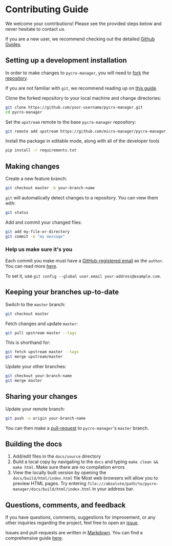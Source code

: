 # Contributing Guide

We welcome your contributions! Please see the provided steps below and never hesitate to contact us.

If you are a new user, we recommend checking out the detailed [Github Guides](https://guides.github.com).

## Setting up a development installation

In order to make changes to `pycro-manager`, you will need to [fork](https://guides.github.com/activities/forking/#fork) the
[repository](https://github.com/pycro-manager/pycro-manager).

If you are not familiar with `git`, we recommend reading up on [this guide](https://guides.github.com/introduction/git-handbook/#basic-git).

Clone the forked repository to your local machine and change directories:
```sh
git clone https://github.com/your-username/pycro-manager.git
cd pycro-manager
```

Set the `upstream` remote to the base `pycro-manager` repository:
```sh
git remote add upstream https://github.com/micro-manager/pycro-manager.git
```

Install the package in editable mode, along with all of the developer tools
```sh
pip install -r requirements.txt
```


## Making changes

Create a new feature branch:
```sh
git checkout master -b your-branch-name
```

`git` will automatically detect changes to a repository.
You can view them with:
```sh
git status
```

Add and commit your changed files:
```sh
git add my-file-or-directory
git commit -m "my message"
```

### Help us make sure it's you

Each commit you make must have a [GitHub-registered email](https://github.com/settings/emails)
as the `author`. You can read more [here](https://help.github.com/en/github/setting-up-and-managing-your-github-user-account/setting-your-commit-email-address).

To set it, use `git config --global user.email your-address@example.com`.

## Keeping your branches up-to-date

Switch to the `master` branch:
```sh
git checkout master
```

Fetch changes and update `master`:
```sh
git pull upstream master --tags
```

This is shorthand for:
```sh
git fetch upstream master --tags
git merge upstream/master
```

Update your other branches:
```sh
git checkout your-branch-name
git merge master
```

## Sharing your changes

Update your remote branch:
```sh
git push -u origin your-branch-name
```

You can then make a [pull-request](https://guides.github.com/activities/forking/#making-a-pull-request) to `pycro-manager`'s `master` branch.

## Building the docs

1) Add/edit files in the `docs/source` directory
2) Build a local copy by navigating to the `docs` and typing `make clean && make html`. Make sure there are no compilation errors
3) View the locally built version by opening the `docs/build/html/index.html` file
Most web browsers will allow you to preview HTML pages.
Try entering `file:///absolute/path/to/pycro-manager/docs/build/html/index.html` in your address bar.

## Questions, comments, and feedback

If you have questions, comments, suggestions for improvement, or any other inquiries
regarding the project, feel free to open an [issue](https://github.com/pycro-manager/pycro-manager/issues).

Issues and pull-requests are written in [Markdown](https://guides.github.com/features/mastering-markdown/#what). You can find a comprehensive guide [here](https://guides.github.com/features/mastering-markdown/#syntax).
